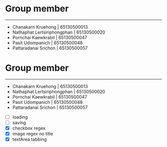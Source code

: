 # Group member

---

- Chanakarn Kruehong | 65130500013
- Nathaphat Lertsiriphongphan | 65130500020
- Pornchai Kaewkrabil | 65130500047
- Pasit Udompanich | 65130500048
- Pattaradanai Srichon | 65130500057

# Group member

---

- Chanakarn Kruehong | 65130500013
- Nathaphat Lertsiriphongphan | 65130500020
- Pornchai Kaewkrabil | 65130500047
- Pasit Udompanich | 65130500048
- Pattaradanai Srichon | 65130500057

- [ ] loading
- [ ] saving
- [x] checkbox regex
- [x] image regex no title
- [x] textArea tabbing